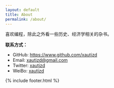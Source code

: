 ```yaml
---
layout: default
title: About
permalink: /about/
---
```


喜欢编程，除此之外看一些历史、经济学相关的杂书。

**联系方式：**

- GitHub: https://www.github.com/xautjzd
- Email: xautjzd@gmail.com
- Twitter: [xautjzd](https://www.twitter.com/xautjzd)
- WeiBo: [xautjzd](http://weibo.com/xautjzd)

{% include footer.html %}
